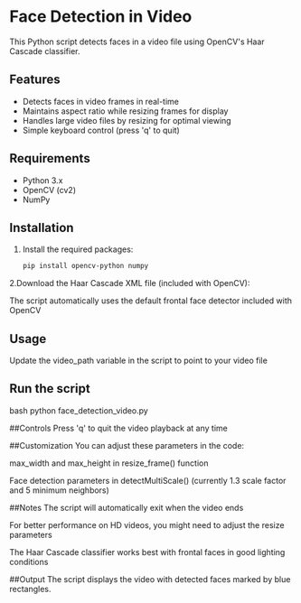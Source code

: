 # Face Detection in Video

This Python script detects faces in a video file using OpenCV's Haar Cascade classifier.

## Features

- Detects faces in video frames in real-time
- Maintains aspect ratio while resizing frames for display
- Handles large video files by resizing for optimal viewing
- Simple keyboard control (press 'q' to quit)

## Requirements

- Python 3.x
- OpenCV (cv2)
- NumPy

## Installation

1. Install the required packages:
   ```bash
   pip install opencv-python numpy

2.Download the Haar Cascade XML file (included with OpenCV):

The script automatically uses the default frontal face detector included with OpenCV

## Usage
Update the video_path variable in the script to point to your video file

## Run the script
bash
 python face_detection_video.py

##Controls
Press 'q' to quit the video playback at any time

##Customization
You can adjust these parameters in the code:

max_width and max_height in resize_frame() function

Face detection parameters in detectMultiScale() (currently 1.3 scale factor and 5 minimum neighbors)

##Notes
The script will automatically exit when the video ends

For better performance on HD videos, you might need to adjust the resize parameters

The Haar Cascade classifier works best with frontal faces in good lighting conditions

##Output
The script displays the video with detected faces marked by blue rectangles.

